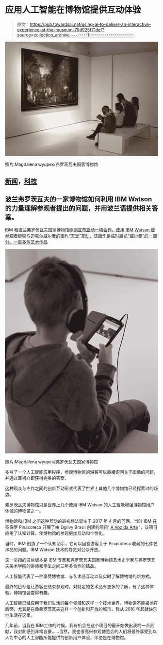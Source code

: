 # 应用人工智能在博物馆提供互动体验

> 原文：<https://pub.towardsai.net/using-ai-to-deliver-an-interactive-experience-at-the-museum-79d925f71def?source=collection_archive---------1----------------------->

![](img/a92b4be3f3992df717f34895e16c488f.png)

照片:Magdalena wyupek/弗罗茨瓦夫国家博物馆

## [新闻](https://towardsai.net/p/category/news)，[科技](https://towardsai.net/p/category/technology)

## 波兰弗罗茨瓦夫的一家博物馆如何利用 IBM Watson 的力量理解参观者提出的问题，并用波兰语提供相关答案。

IBM 和波兰弗罗茨瓦夫国家博物馆[刚刚宣布启动一项合作，使用 IBM Watson 使参观者能够与迈克尔威尔曼的画作“天堂”互动，该画作是临时展览“威尔曼”的一部分。一百多件艺术作品](https://mnwr.pl/en/category/branches/the-four-domes-pavilion/)

![](img/6787720ff1262bc05a26950e4981090a.png)

照片:Magdalena wyupek/弗罗茨瓦夫国家博物馆

多亏了一个人工智能应用程序，参观[博物馆](https://mnwr.pl/en/category/branches/the-four-domes-pavilion/)的游客可以直接询问关于图像的问题，并通过耳机立即获得完美的答案。

这种观众与杰作之间的创新互动形式代表了世界上其他几个博物馆已经探索过的趋势。

弗罗茨瓦夫博物馆只是世界上几个使用 IBM Watson 的人工智能增强博物馆用户体验的博物馆之一。

博物馆和 IBM 之间这种互动的最初想法诞生于 2017 年 4 月的巴西，当时 IBM 在圣保罗 Pinacoteca 开展了由 Ogilvy Brasil 创建的项目' [A Voz da Arte](https://mnwr.pl/en/category/branches/the-four-domes-pavilion/) '，该项目应用了认知计算，使博物馆的参观更加互动和个性化。

当时，IBM 创造了一个认知助手，它可以回答游客关于 Pinacoteca 收藏的七件艺术品的问题。IBM Watson 技术的导览对公众开放。

这一举措的波兰版本是 IBM 专家和弗罗茨瓦夫国家博物馆艺术史学家与弗罗茨瓦夫美术学院的讲师和学生之间三年多合作的结晶。

人工智能代表了一种享受博物馆、与艺术品互动以及实时了解博物馆的新方式。

最终的目标是让游客在结束参观时，对特定的艺术品有更多的了解，有了这种体验，博物馆会变得有趣。

人工智能已经应用于我们生活的每个领域和这样一个技术世界。博物馆不能被抛在后面，尤其是在像弗罗茨瓦夫这样一个创新和开放的城市，我从 2016 年起就快乐地生活在这里。

几年前，当我在 IBM工作的时候，我有机会在这个项目的最开始做出我的一点贡献，我对此感到非常自豪……当然，我也很高兴参观博览会的人们将最终享受到以人为中心的人工智能所能提供的创新用户体验，即使是在博物馆。